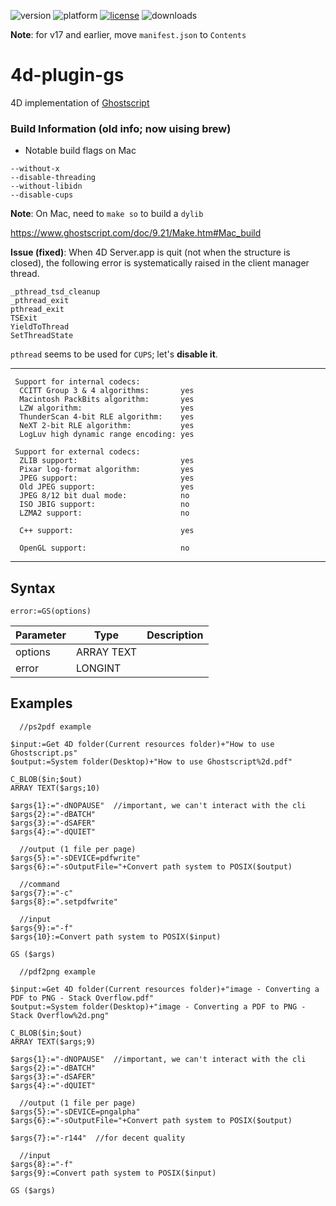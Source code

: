 ![version](https://img.shields.io/badge/version-18%2B-EB8E5F)
![platform](https://img.shields.io/static/v1?label=platform&message=mac-intel%20|%20mac-arm%20|%20win-64&color=blue)
[![license](https://img.shields.io/github/license/miyako/4d-plugin-gs)](LICENSE)
![downloads](https://img.shields.io/github/downloads/miyako/4d-plugin-gs/total)

**Note**: for v17 and earlier, move `manifest.json` to `Contents`

# 4d-plugin-gs
4D implementation of [Ghostscript](https://www.ghostscript.com)

### Build Information (old info; now uising brew)

* Notable build flags on Mac

```
--without-x 
--disable-threading 
--without-libidn
--disable-cups
```

**Note**: On Mac, need to ``make so`` to build a ``dylib``

https://www.ghostscript.com/doc/9.21/Make.htm#Mac_build

**Issue (fixed)**: When 4D Server.app is quit (not when the structure is closed), the following error is systematically raised in the client manager thread.

```
_pthread_tsd_cleanup
_pthread_exit
pthread_exit
TSExit
YieldToThread
SetThreadState
```

``pthread`` seems to be used for ``CUPS``; let's __disable it__.

---

```
 Support for internal codecs:
  CCITT Group 3 & 4 algorithms:       yes
  Macintosh PackBits algorithm:       yes
  LZW algorithm:                      yes
  ThunderScan 4-bit RLE algorithm:    yes
  NeXT 2-bit RLE algorithm:           yes
  LogLuv high dynamic range encoding: yes

 Support for external codecs:
  ZLIB support:                       yes
  Pixar log-format algorithm:         yes
  JPEG support:                       yes
  Old JPEG support:                   yes
  JPEG 8/12 bit dual mode:            no
  ISO JBIG support:                   no
  LZMA2 support:                      no

  C++ support:                        yes

  OpenGL support:                     no
```

---

## Syntax

```
error:=GS(options)
```

Parameter|Type|Description
------------|------------|----
options|ARRAY TEXT|
error|LONGINT|

## Examples

```
  //ps2pdf example

$input:=Get 4D folder(Current resources folder)+"How to use Ghostscript.ps"
$output:=System folder(Desktop)+"How to use Ghostscript%2d.pdf"

C_BLOB($in;$out)
ARRAY TEXT($args;10)

$args{1}:="-dNOPAUSE"  //important, we can't interact with the cli
$args{2}:="-dBATCH"
$args{3}:="-dSAFER"
$args{4}:="-dQUIET"

  //output (1 file per page)
$args{5}:="-sDEVICE=pdfwrite"
$args{6}:="-sOutputFile="+Convert path system to POSIX($output)

  //command
$args{7}:="-c"
$args{8}:=".setpdfwrite"

  //input
$args{9}:="-f"
$args{10}:=Convert path system to POSIX($input)

GS ($args)
```

```
  //pdf2png example

$input:=Get 4D folder(Current resources folder)+"image - Converting a PDF to PNG - Stack Overflow.pdf"
$output:=System folder(Desktop)+"image - Converting a PDF to PNG - Stack Overflow%2d.png"

C_BLOB($in;$out)
ARRAY TEXT($args;9)

$args{1}:="-dNOPAUSE"  //important, we can't interact with the cli
$args{2}:="-dBATCH"
$args{3}:="-dSAFER"
$args{4}:="-dQUIET"

  //output (1 file per page)
$args{5}:="-sDEVICE=pngalpha"
$args{6}:="-sOutputFile="+Convert path system to POSIX($output)

$args{7}:="-r144"  //for decent quality

  //input
$args{8}:="-f"
$args{9}:=Convert path system to POSIX($input)

GS ($args)
```

